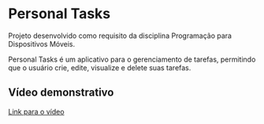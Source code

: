 # Personal Tasks

Projeto desenvolvido como requisito da disciplina Programação para Dispositivos Móveis.

Personal Tasks é um aplicativo para o gerenciamento de tarefas, permitindo que o usuário crie, edite, visualize e delete suas tarefas.

## Vídeo demonstrativo

[Link para o vídeo](https://drive.google.com/file/d/1XsWFFEa2ZRyvnqZj8iYHxYzsuNylQey9/view?usp=sharing)
